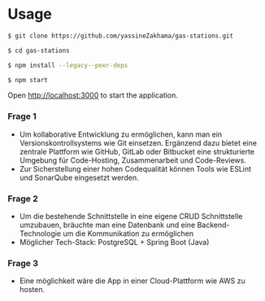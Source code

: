 # Usage

```sh
$ git clone https://github.com/yassineZakhama/gas-stations.git

$ cd gas-stations

$ npm install --legacy--peer-deps

$ npm start 
```

Open <http://localhost:3000> to start the application.


### Frage 1
- Um kollaborative Entwicklung zu ermöglichen, kann man ein Versionskontrollsystems wie Git einsetzen. Ergänzend dazu bietet eine zentrale Plattform wie GitHub, GitLab oder Bitbucket eine strukturierte Umgebung für Code-Hosting, Zusammenarbeit und Code-Reviews.
- Zur Sicherstellung einer hohen Codequalität können Tools wie ESLint und SonarQube eingesetzt werden.

### Frage 2
- Um die bestehende Schnittstelle in eine eigene CRUD Schnittstelle umzubauen, bräuchte man eine Datenbank und eine Backend-Technologie um die Kommunikation zu ermöglichen
- Möglicher Tech-Stack: PostgreSQL + Spring Boot (Java)

### Frage 3
- Eine möglichkeit wäre die App in einer Cloud-Plattform wie AWS zu hosten.